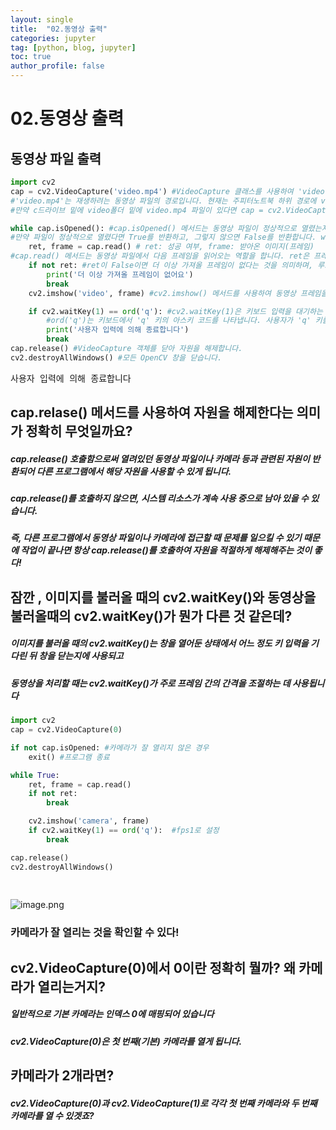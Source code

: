 ```yaml
---
layout: single
title:  "02.동영상 출력"
categories: jupyter
tag: [python, blog, jupyter]
toc: true
author_profile: false
---
```


<head>
  <style>
    table.dataframe {
      white-space: normal;
      width: 100%;
      height: 240px;
      display: block;
      overflow: auto;
      font-family: Arial, sans-serif;
      font-size: 0.9rem;
      line-height: 20px;
      text-align: center;
      border: 0px !important;
    }

    table.dataframe th {
      text-align: center;
      font-weight: bold;
      padding: 8px;
    }

    table.dataframe td {
      text-align: center;
      padding: 8px;
    }

    table.dataframe tr:hover {
      background: #b8d1f3; 
    }

    .output_prompt {
      overflow: auto;
      font-size: 0.9rem;
      line-height: 1.45;
      border-radius: 0.3rem;
      -webkit-overflow-scrolling: touch;
      padding: 0.8rem;
      margin-top: 0;
      margin-bottom: 15px;
      font: 1rem Consolas, "Liberation Mono", Menlo, Courier, monospace;
      color: $code-text-color;
      border: solid 1px $border-color;
      border-radius: 0.3rem;
      word-break: normal;
      white-space: pre;
    }

  .dataframe tbody tr th:only-of-type {
      vertical-align: middle;
  }

  .dataframe tbody tr th {
      vertical-align: top;
  }

  .dataframe thead th {
      text-align: center !important;
      padding: 8px;
  }

  .page__content p {
      margin: 0 0 0px !important;
  }

  .page__content p > strong {
    font-size: 0.8rem !important;
  }

  </style>
</head>


# 02.동영상 출력


## 동영상 파일 출력



```python
import cv2
cap = cv2.VideoCapture('video.mp4') #VideoCapture 클래스를 사용하여 'video.mp4' 파일을 읽어오는 VideoCapture 객체를 생성하여 cap이란 변수에 넣어줍니다.
#'video.mp4'는 재생하려는 동영상 파일의 경로입니다. 현재는 주피터노트북 하위 경로에 video.mp4가 있기 때문에 저렇게 적어주었습니다.
#만약 c드라이브 밑에 video폴더 밑에 video.mp4 파일이 있다면 cap = cv2.VideoCapture('C:/video/video.mp4') 가 되겠죠?

while cap.isOpened(): #cap.isOpened() 메서드는 동영상 파일이 정상적으로 열렸는지 확인합니다.
#만약 파일이 정상적으로 열렸다면 True를 반환하고, 그렇지 않으면 False를 반환합니다. while cap.isOpened():은 동영상 파일이 열려있는 동안에 계속 실행됩니다.
    ret, frame = cap.read() # ret: 성공 여부, frame: 받아온 이미지(프레임)
#cap.read() 메서드는 동영상 파일에서 다음 프레임을 읽어오는 역할을 합니다. ret은 프레임을 성공적으로 읽었는지 여부를 나타내는 부울 값이며, frame은 읽어온 프레임 자체입니다.
    if not ret: #ret이 False이면 더 이상 가져올 프레임이 없다는 것을 의미하며, 루프를 종료합니다.
        print('더 이상 가져올 프레임이 없어요')
        break
    cv2.imshow('video', frame) #cv2.imshow() 메서드를 사용하여 동영상 프레임을 'video'라는 창에 표시합니다.

    if cv2.waitKey(1) == ord('q'): #cv2.waitKey(1)은 키보드 입력을 대기하는 함수로, 1밀리초 동안 대기합니다. 
        #ord('q')는 키보드에서 'q' 키의 아스키 코드를 나타냅니다. 사용자가 'q' 키를 누르면 루프를 종료합니다.
        print('사용자 입력에 의해 종료합니다')
        break
cap.release() #VideoCapture 객체를 닫아 자원을 해제합니다.
cv2.destroyAllWindows() #모든 OpenCV 창을 닫습니다.
```

<pre>
사용자 입력에 의해 종료합니다
</pre>
## cap.relase() 메서드를 사용하여 자원을 해제한다는 의미가 정확히 무엇일까요?

##### cap.release() 호출함으로써 열려있던 동영상 파일이나 카메라 등과 관련된 자원이 반환되어 다른 프로그램에서 해당 자원을 사용할 수 있게 됩니다.

##### cap.release()를 호출하지 않으면, 시스템 리소스가 계속 사용 중으로 남아 있을 수 있습니다. 

##### 즉, 다른 프로그램에서 동영상 파일이나 카메라에 접근할 때 문제를 일으킬 수 있기 때문에 작업이 끝나면 항상 cap.release()를 호출하여 자원을 적절하게 해제해주는 것이 좋다!


## 잠깐 , 이미지를 불러올 때의 cv2.waitKey()와 동영상을 불러올때의 cv2.waitKey()가 뭔가 다른 것 같은데? 

##### 이미지를 불러올 때의 cv2.waitKey()는 창을 열어둔 상태에서 어느 정도 키 입력을 기다린 뒤 창을 닫는지에 사용되고

##### 동영상을 처리할 때는 cv2.waitKey()가 주로 프레임 간의 간격을 조절하는 데 사용됩니다



```python
import cv2
cap = cv2.VideoCapture(0)

if not cap.isOpened: #카메라가 잘 열리지 않은 경우
    exit() #프로그램 종료

while True:
    ret, frame = cap.read()
    if not ret:
        break

    cv2.imshow('camera', frame)
    if cv2.waitKey(1) == ord('q'):  #fps1로 설정 
        break

cap.release()
cv2.destroyAllWindows()
    
    
```

![image.png](attachment:3beb0feb-f884-4304-9c95-531989cd9a56.png)

### 카메라가 잘 열리는 것을 확인할 수 있다!


## cv2.VideoCapture(0)에서 0이란 정확히 뭘까? 왜 카메라가 열리는거지?

##### 일반적으로 기본 카메라는 인덱스 0에 매핑되어 있습니다

##### cv2.VideoCapture(0)은 첫 번째(기본) 카메라를 열게 됩니다.

## 카메라가 2개라면?

##### cv2.VideoCapture(0)과 cv2.VideoCapture(1)로 각각 첫 번째 카메라와 두 번째 카메라를 열 수 있겟죠?


